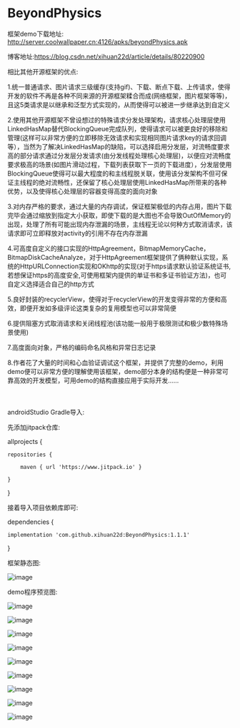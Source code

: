 ﻿# BeyondPhysics

框架demo下载地址: http://server.coolwallpaper.cn:4126/apks/beyondPhysics.apk

博客地址:https://blog.csdn.net/xihuan22d/article/details/80220900

相比其他开源框架的优点:

1.统一普通请求、图片请求三级缓存(支持gif)、下载、断点下载、上传请求，使得开发的软件不再是各种不同来源的开源框架糅合而成(网络框架，图片框架等等)，且这5类请求是以继承和泛型方式实现的，从而使得可以被进一步继承达到自定义

2.使用其他开源框架不曾设想过的特殊请求分发处理架构，请求核心处理层使用LinkedHasMap替代BlockingQueue完成队列，使得请求可以被更良好的移除和管理(这样可以非常方便的立即移除无效请求和实现相同图片请求key的请求回调等），当然为了解决LinkedHasMap的缺陷，可以选择启用分发层，对流畅度要求高的部分请求通过分发层分发请求(由分发线程处理核心处理层)，以便应对流畅度要求极高的场景(如图片滑动过程，下载列表获取下一页的下载进度），分发层使用BlockingQueue使得可以最大程度的和主线程脱关联，使用该分发架构不但可保证主线程的绝对流畅性，还保留了核心处理层使用LinkedHasMap所带来的各种优势，以及使得核心处理层的容器变得高度的面向对象

3.对内存严格的要求，通过大量的内存调试，保证框架极低的内存占用，图片下载完毕会通过缩放到指定大小获取，即使下载的是大图也不会导致OutOfMemory的出现，处理了所有可能出现内存泄漏的场景，主线程无论以何种方式取消请求，该请求即可立即释放对activity的引用不存在内存泄漏

4.可高度自定义的接口实现的HttpAgreement，BitmapMemoryCache，BitmapDiskCacheAnalyze，对于HttpAgreement框架提供了俩种默认实现，系统的HttpURLConnection实现和OKhttp的实现(对于https请求默认验证系统证书,若想保证https的高度安全,可使用框架内提供的单证书和多证书验证方法)，也可自定义选择适合自己的http方式

5.良好封装的recyclerView，使得对于recyclerView的开发变得非常的方便和高效，即便开发如多级评论这类复杂的复用模型也可以非常简便

6.提供阻塞方式取消请求和关闭线程池(该功能一般用于极限测试和极少数特殊场景使用)

7.高度面向对象，严格的编码命名风格和异常日志记录

8.作者花了大量的时间和心血验证调试这个框架，并提供了完整的demo，利用demo便可以非常方便的理解使用该框架，demo部分本身的结构便是一种非常可靠高效的开发模型，可用demo的结构直接应用于实际开发......
<br>
<br>
<br>
<br>
androidStudio Gradle导入:

先添加jitpack仓库:

allprojects {

    repositories {  
	
        maven { url 'https://www.jitpack.io' }
		
    }
	
}

接着导入项目依赖库即可:

dependencies {

    implementation 'com.github.xihuan22d:BeyondPhysics:1.1.1'
	
}

框架静态图:

![image](https://github.com/xihuan22d/BeyondPhysics/blob/master/screenshot/beyondPhysics.png)

demo程序预览图:

![image](https://github.com/xihuan22d/BeyondPhysics/blob/master/screenshot/1.png)

![image](https://github.com/xihuan22d/BeyondPhysics/blob/master/screenshot/2.png)

![image](https://github.com/xihuan22d/BeyondPhysics/blob/master/screenshot/3.png)

![image](https://github.com/xihuan22d/BeyondPhysics/blob/master/screenshot/4.png)

![image](https://github.com/xihuan22d/BeyondPhysics/blob/master/screenshot/5.png)

![image](https://github.com/xihuan22d/BeyondPhysics/blob/master/screenshot/6.png)

![image](https://github.com/xihuan22d/BeyondPhysics/blob/master/screenshot/7.png)

![image](https://github.com/xihuan22d/BeyondPhysics/blob/master/screenshot/8.png)

![image](https://github.com/xihuan22d/BeyondPhysics/blob/master/screenshot/9.png)


